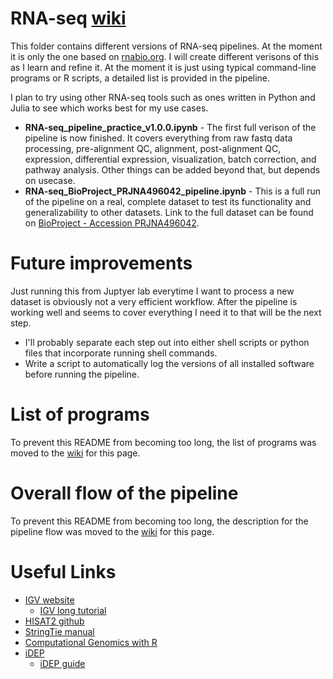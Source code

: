# RNA-seq [wiki](https://github.com/sclayton33/bioinformatics/wiki/RNAseq)

This folder contains different versions of RNA-seq pipelines. At the moment it is only the one based on [rnabio.org](https://rnabio.org). I will create different verisons of this as I learn and refine it. At the moment it is just using typical command-line programs or R scripts, a detailed list is provided in the pipeline.

I plan to try using other RNA-seq tools such as ones written in Python and Julia to see which works best for my use cases.

- **RNA-seq_pipeline_practice_v1.0.0.ipynb** - The first full verison of the pipeline is now finished. It covers everything from raw fastq data processing, pre-alignment QC, alignment, post-alignment QC, expression, differential expression, visualization, batch correction, and pathway analysis. Other things can be added beyond that, but depends on usecase.
- **RNA-seq_BioProject_PRJNA496042_pipeline.ipynb** - This is a full run of the pipeline on a real, complete dataset to test its functionality and generalizability to other datasets. Link to the full dataset can be found on [BioProject - Accession PRJNA496042](https://www.ncbi.nlm.nih.gov/bioproject/?term=PRJNA496042).

# Future improvements

Just running this from Juptyer lab everytime I want to process a new dataset is obviously not a very efficient workflow. After the pipeline is working well and seems to cover everything I need it to that will be the next step.

- I'll probably separate each step out into either shell scripts or python files that incorporate running shell commands.
- Write a script to automatically log the versions of all installed software before running the pipeline.

# List of programs

To prevent this README from becoming too long, the list of programs was moved to the [wiki](https://github.com/sclayton33/bioinformatics/wiki/RNAseq) for this page.

# Overall flow of the pipeline

To prevent this README from becoming too long, the description for the pipeline flow was moved to the [wiki](https://github.com/sclayton33/bioinformatics/wiki/RNAseq) for this page.


# Useful Links

- [IGV website](https://software.broadinstitute.org/software/igv/home)
    - [IGV long tutorial](https://rnabio.org/assets/module_2/IGV_Tutorial_Long_BroadInstitute.pdf)
- [HISAT2 github](https://github.com/DaehwanKimLab/hisat2)
- [StringTie manual](https://ccb.jhu.edu/software/stringtie/index.shtml?t=manual)
- [Computational Genomics with R](https://compgenomr.github.io/book/)
- [iDEP](http://bioinformatics.sdstate.edu/idep/)
    - [iDEP guide](https://idepsite.wordpress.com/)
